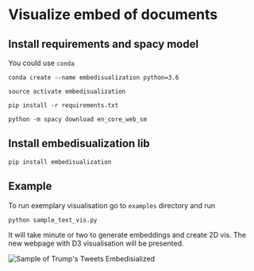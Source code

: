# Visualize embed of documents

## Install requirements and spacy model

You could use `conda`

`conda create --name embedisualization python=3.6`

`source activate embedisualization`

`pip install -r requirements.txt`

`python -m spacy download en_core_web_sm`

## Install embedisualization lib

`pip install embedisualization`

## Example

To run exemplary visualisation go to `examples` directory and run

`python sample_text_vis.py`

It will take minute or two to generate embeddings and create 2D vis. The new webpage with D3 visualisation will be presented.

![Sample of Trump's Tweets Embedisialized](https://raw.githubusercontent.com/laugustyniak/embedisualization/master/examples/trump.gif)
